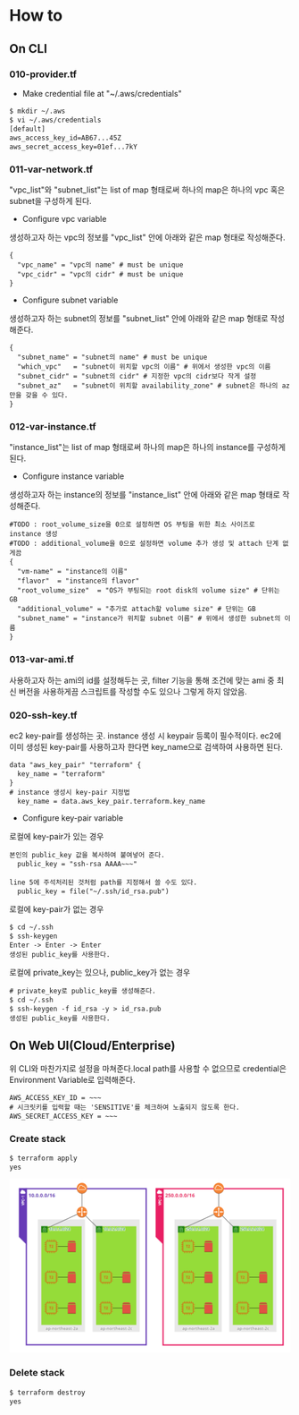 # How to

## On CLI

### 010-provider.tf

* Make credential file at "~/.aws/credentials"

```
$ mkdir ~/.aws
$ vi ~/.aws/credentials
[default]
aws_access_key_id=AB67...45Z
aws_secret_access_key=01ef...7kY
```

### 011-var-network.tf

"vpc_list"와 "subnet_list"는 list of map 형태로써 하나의 map은 하나의 vpc 혹은 subnet을 구성하게 된다.

* Configure vpc variable

생성하고자 하는 vpc의 정보를 "vpc_list" 안에 아래와 같은 map 형태로 작성해준다.

```
{
  "vpc_name" = "vpc의 name" # must be unique
  "vpc_cidr" = "vpc의 cidr" # must be unique
}
```

* Configure subnet variable

생성하고자 하는 subnet의 정보를 "subnet_list" 안에 아래와 같은 map 형태로 작성해준다.

```
{
  "subnet_name" = "subnet의 name" # must be unique
  "which_vpc"   = "subnet이 위치할 vpc의 이름" # 위에서 생성한 vpc의 이름
  "subnet_cidr" = "subnet의 cidr" # 지정한 vpc의 cidr보다 작게 설정
  "subnet_az"   = "subnet이 위치할 availability_zone" # subnet은 하나의 az만을 갖을 수 있다.
}
```

### 012-var-instance.tf

"instance_list"는 list of map 형태로써 하나의 map은 하나의 instance를 구성하게 된다.

* Configure instance variable

생성하고자 하는 instance의 정보를 "instance_list" 안에 아래와 같은 map 형태로 작성해준다.

```
#TODO : root_volume_size을 0으로 설정하면 OS 부팅을 위한 최소 사이즈로 instance 생성
#TODO : additional_volume을 0으로 설정하면 volume 추가 생성 및 attach 단계 없게끔
{
  "vm-name" = "instance의 이름"
  "flavor"  = "instance의 flavor"
  "root_volume_size"  = "OS가 부팅되는 root disk의 volume size" # 단위는 GB
  "additional_volume" = "추가로 attach할 volume size" # 단위는 GB
  "subnet_name" = "instance가 위치할 subnet 이름" # 위에서 생성한 subnet의 이름
}
```

### 013-var-ami.tf

사용하고자 하는 ami의 id를 설정해두는 곳, filter 기능을 통해 조건에 맞는 ami 중 최신 버전을 사용하게끔 스크립트를 작성할 수도 있으나 그렇게 하지 않았음.

### 020-ssh-key.tf

ec2 key-pair를 생성하는 곳. instance 생성 시 keypair 등록이 필수적이다. ec2에 이미 생성된 key-pair를 사용하고자 한다면 key_name으로 검색하여 사용하면 된다.
```
data "aws_key_pair" "terraform" {
  key_name = "terraform"
}
# instance 생성시 key-pair 지정법
  key_name = data.aws_key_pair.terraform.key_name
```
* Configure key-pair variable

로컬에 key-pair가 있는 경우
```
본인의 public_key 값을 복사하여 붙여넣어 준다.
  public_key = "ssh-rsa AAAA~~~"

line 5에 주석처리된 것처럼 path를 지정해서 쓸 수도 있다.
  public_key = file("~/.ssh/id_rsa.pub")
```

로컬에 key-pair가 없는 경우
```
$ cd ~/.ssh
$ ssh-keygen
Enter -> Enter -> Enter
생성된 public_key를 사용한다.
```

로컬에 private_key는 있으나, public_key가 없는 경우
```
# private_key로 public_key를 생성해준다.
$ cd ~/.ssh
$ ssh-keygen -f id_rsa -y > id_rsa.pub
생성된 public_key를 사용한다.
```

## On Web UI(Cloud/Enterprise)

위 CLI와 마찬가지로 설정을 마쳐준다.local path를 사용할 수 없으므로 credential은 Environment Variable로 입력해준다.
```
AWS_ACCESS_KEY_ID = ~~~
# 시크릿키를 입력할 때는 'SENSITIVE'를 체크하여 노출되지 않도록 한다.
AWS_SECRET_ACCESS_KEY = ~~~
```

### Create stack

```
$ terraform apply
yes
```

![TACO-on-AWS](../img/TACO-on-AWS.png "TACO-on-AWS")

### Delete stack

```
$ terraform destroy
yes
```
